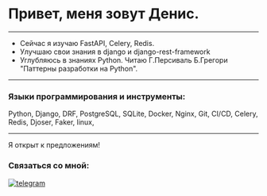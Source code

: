 # Привет, меня зовут Денис.
-- -

- Сейчас я изучаю FastAPI, Celery, Redis.
- Улучшаю свои знания в django и django-rest-framework
- Углубляюсь в знаниях Python. Читаю Г.Персиваль Б.Грегори "Паттерны разработки на Python".
  
-- -

### Языки программирования и инструменты:
Python, Django, DRF, PostgreSQL, SQLite, Docker, Nginx, Git, CI/CD, Celery, Redis, Djoser, Faker, linux,


-- -

Я открыт к предложениям!
### Связаться со мной:
[![telegram](https://img.shields.io/badge/Telegram-informational?style=flat&logo=telegram&logoColor=white)](https://t.me/shtanskiy)
